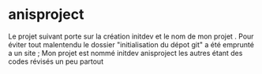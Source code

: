 # anisproject
Le projet suivant porte sur la création initdev et le nom de mon projet . 
Pour éviter tout malentendu le dossier "initialisation du dépot git" a été emprunté a un site ; 
Mon projet est nommé initdev anisproject les autres étant des codes révisés un peu partout 
